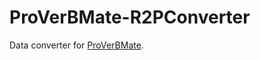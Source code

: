 # ProVerBMate-R2PConverter
Data converter for [ProVerBMate](https://github.com/LiuLiujie/ProVerBMate-R2PConverter).